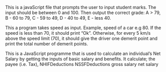 This is a javaScript file that prompts the user to input student marks. 
The input should be between 0 and 100. Then output the correct grade: 
A > 79, B - 60 to 79, C -  59 to 49, D - 40 to 49, E - less 40.

This a program takes speed as input. 
Example, speed of a car e.g 80. If the speed is less than 70, it should print “Ok”. 
Otherwise, for every 5 km/s above the speed limit (70), 
it should give the driver one demerit point and print the total number of demerit points.

This is a JavaScript programme that is used to calculate an individual’s Net Salary 
by getting the inputs of basic salary and benefits. 
It calculate;
 the payee (i.e. Tax), 
 NHIFDeductions
 NSSFDeductions
 gross salary
 net salary
